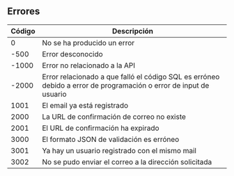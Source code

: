 ## Errores

| Código | Descripción                                                                                                       |
|--------|-------------------------------------------------------------------------------------------------------------------|
| 0      | No se ha producido un error                                                                                       |
| -500   | Error desconocido                                                                                                 |
| -1000  | Error no relacionado a la API                                                                                     |
| -2000  | Error relacionado a que falló el código SQL es erróneo debido a error de programación o error de input de usuario |
| 1001   | El email ya está registrado                                                                                       |
| 2000   | La URL de confirmación de correo no existe                                                                        |
| 2001   | El URL de confirmación ha expirado                                                                                |
| 3000   | El formato JSON de validación es erróneo                                                                          |
| 3001   | Ya hay un usuario registrado con el mismo mail                                                                    |
| 3002   | No se pudo enviar el correo a la dirección solicitada                                                             |
